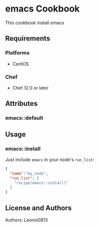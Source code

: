 # emacs Cookbook

This cookbook install emacs

## Requirements

### Platforms

- CentOS

### Chef

- Chef 12.0 or later

## Attributes

### emacs::default

## Usage

### emacs::install

Just include `emacs` in your node's `run_list`:

```json
{
  "name":"my_node",
  "run_list": [
    "recipe[emacs::install]"
  ]
}
```

## License and Authors

Authors: Leonis0813
